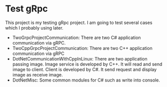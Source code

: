 # Test gRpc
<p>
This project is my testing gRpc project. I am going to test several cases which I probably using later.<br>
</p>

- TwoGrpcProjectCommunication: There are two C# application communication via gRPC.
- TwoCppGrpcProjectCommunication: There are two C++ application communication via gRPC
- DotNetCommunicationWithCppInLinux: There are two application passing image. Image service is developed by C++. It will read and send image to client. Client is developed by C#. It send request and display image as receive image.
- DotNetMisc: Some common modules for C# such as write into console.